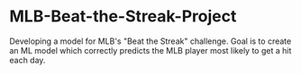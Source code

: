 # MLB-Beat-the-Streak-Project
Developing a model for MLB's "Beat the Streak" challenge. Goal is to create an ML model which correctly predicts the MLB player most likely to get a hit each day.
